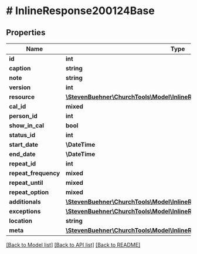 # # InlineResponse200124Base

## Properties

Name | Type | Description | Notes
------------ | ------------- | ------------- | -------------
**id** | **int** |  | [optional]
**caption** | **string** |  | [optional]
**note** | **string** |  | [optional]
**version** | **int** |  | [optional]
**resource** | [**\StevenBuehner\ChurchTools\Model\InlineResponse200123DataResources**](InlineResponse200123DataResources.md) |  | [optional]
**cal_id** | **mixed** |  | [optional]
**person_id** | **int** |  | [optional]
**show_in_cal** | **bool** |  | [optional]
**status_id** | **int** |  | [optional]
**start_date** | **\DateTime** |  | [optional]
**end_date** | **\DateTime** |  | [optional]
**repeat_id** | **int** |  | [optional]
**repeat_frequency** | **mixed** |  | [optional]
**repeat_until** | **mixed** |  | [optional]
**repeat_option** | **mixed** |  | [optional]
**additionals** | [**\StevenBuehner\ChurchTools\Model\InlineResponse200124BaseAdditionals[]**](InlineResponse200124BaseAdditionals.md) |  | [optional]
**exceptions** | [**\StevenBuehner\ChurchTools\Model\InlineResponse200124BaseExceptions[]**](InlineResponse200124BaseExceptions.md) |  | [optional]
**location** | **string** |  | [optional]
**meta** | [**\StevenBuehner\ChurchTools\Model\InlineResponse200124BaseMeta1**](InlineResponse200124BaseMeta1.md) |  | [optional]

[[Back to Model list]](../../README.md#models) [[Back to API list]](../../README.md#endpoints) [[Back to README]](../../README.md)
